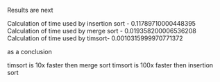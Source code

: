 Results are next 

Calculation of time used by insertion sort - 0.11789710000448395
Calculation of time used by merge sort - 0.019358200006536208
Calculation of time used by timsort- 0.0010315999970771372

as a conclusion 

timsort is 10x faster then merge sort
timsort is 100x faster then insertion sort
